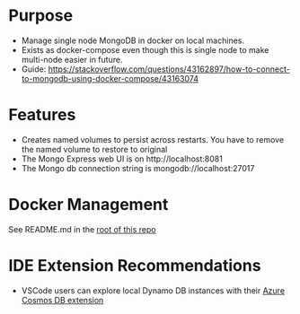 # Purpose
* Manage single node MongoDB in docker on local machines. 
* Exists as docker-compose even though this is single node to make multi-node easier in future.
* Guide: https://stackoverflow.com/questions/43162897/how-to-connect-to-mongodb-using-docker-compose/43163074

# Features
* Creates named volumes to persist across restarts.  You have to remove the named volume to restore to original
* The Mongo Express web UI is on http://localhost:8081
* The Mongo db connection string is mongodb://localhost:27017

# Docker Management
See README.md in the [root of this repo](../README.md)

# IDE Extension Recommendations
* VSCode users can explore local Dynamo DB instances with their [Azure Cosmos DB extension](https://marketplace.visualstudio.com/items?itemName=ms-azuretools.vscode-cosmosdb)